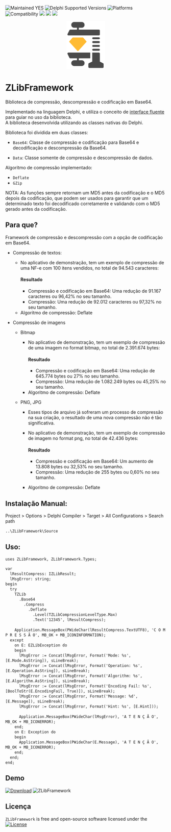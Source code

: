 ![Maintained YES](https://img.shields.io/badge/Maintained%3F-yes-green.svg)
![Delphi Supported Versions](https://img.shields.io/badge/Delphi%20Supported%20Versions-Tokyo%2010.2.3%20and%20ever-blue.svg)
![Platforms](https://img.shields.io/badge/Platforms-Win32%20and%20Win64-red.svg)
![Compatibility](https://img.shields.io/badge/Compatibility-VCL,%20Firemonkey,%20DataSnap%20-brightgreen.svg)
![](https://img.shields.io/github/stars/antoniojmsjr/ZLibFramework.svg) ![](https://img.shields.io/github/forks/antoniojmsjr/ZLibFramework.svg) ![](https://img.shields.io/github/issues/antoniojmsjr/ZLibFramework.svg)
<p align="center">
  <a href="https://github.com/antoniojmsjr/ZLibFramework/blob/master/Image/Logo.png">
    <img alt="ZLibFramework" height="150" src="https://github.com/antoniojmsjr/ZLibFramework/blob/master/Image/Logo.png">
  </a>
</p>

# ZLibFramework

Biblioteca de compressão, descompressão e codificação em Base64.

Implementado na linguagem Delphi, e utiliza o conceito de [interface fluente](https://en.wikipedia.org/wiki/Fluent_interface) para guiar no uso da biblioteca.</br>
A biblioteca desenvolvida utilizando as classes nativas do Delphi.

Biblioteca foi dividida em duas classes:

* `Base64`: Classe de compressão e codificação para Base64 e decodificação e descompressão da Base64.

* `Data`: Classe somente de compressão e descompressão de dados.

Algoritmo de compressão implementado:

* `Deflate`
* `GZip`

NOTA: As funções sempre retornam um MD5 antes da codificação e o MD5 depois da codificação, que podem ser usados para garantir que um determinado texto foi decodificado corretamente e validando com o MD5 gerado antes da codificação.

## Para que?

Framework de compressão e descompressão com a opção de codificação em Base64.

* Compressão de textos:

	* No aplicativo de demonstração, tem um exemplo de compressão de uma NF-e com 100 itens vendidos, no total de 94.543 caracteres:
		#### Resultado
		* Compressão e codificação em Base64: Uma redução de 91.167 caracteres ou 96,42% no seu tamanho.
		* Compressão: Uma redução de 92.012 caracteres ou 97,32% no seu tamanho.
	* Algoritmo de compressão: Deflate

* Compressão de imagens

	* Bitmap
		* No aplicativo de demonstração, tem um exemplo de compressão de uma imagem no format bitmap, no total de 2.391.674 bytes:
			#### Resultado
			* Compressão e codificação em Base64: Uma redução de 645.774 bytes ou 27% no seu tamanho.
			* Compressão: Uma redução de 1.082.249 bytes ou 45,25% no seu tamanho.
		* Algoritmo de compressão: Deflate

	* PNG, JPG
		* Esses tipos de arquivo já sofreram um processo de compressão na sua criação, o resultado de uma nova compressão não é tão significativa.

		* No aplicativo de demonstração, tem um exemplo de compressão de imagem no format png, no total de 42.436 bytes:
			#### Resultado
			* Compressão e codificação em Base64: Um aumento de 13.808 bytes ou 32,53% no seu tamanho.
			* Compressão: Uma redução de 255 bytes ou 0,60% no seu tamanho.
		* Algoritmo de compressão: Deflate

## Instalação Manual:

Project > Options > Delphi Compiler > Target > All Configurations > Search path

```
..\ZLibFramework\Source
```

## Uso:

```delphi
uses ZLibFramework, ZLibFramework.Types;
```

```delphi
var
  lResultCompress: IZLibResult;
  lMsgError: string;
begin
  try
    TZLib
      .Base64
        .Compress
          .Deflate
            .Level(TZLibCompressionLevelType.Max)
            .Text('12345', lResultCompress);

    Application.MessageBox(PWideChar(lResultCompress.TextUTF8), 'C O M P R E S S Ã O', MB_OK + MB_ICONINFORMATION);
  except
    on E: EZLibException do
    begin
      lMsgError := Concat(lMsgError, Format('Mode: %s', [E.Mode.AsString]), sLineBreak);
      lMsgError := Concat(lMsgError, Format('Operation: %s', [E.Operation.AsString]), sLineBreak);
      lMsgError := Concat(lMsgError, Format('Algorithm: %s', [E.Algorithm.AsString]), sLineBreak);
      lMsgError := Concat(lMsgError, Format('Encoding Fail: %s', [BoolToStr(E.EncodingFail, True)]), sLineBreak);
      lMsgError := Concat(lMsgError, Format('Message: %d', [E.Message]), sLineBreak);
      lMsgError := Concat(lMsgError, Format('Hint: %s', [E.Hint]));

      Application.MessageBox(PWideChar(lMsgError), 'A T E N Ç Ã O', MB_OK + MB_ICONERROR);
    end;
    on E: Exception do
    begin
      Application.MessageBox(PWideChar(E.Message), 'A T E N Ç Ã O', MB_OK + MB_ICONERROR);
    end;
  end;
end;
```

## Demo
[![Download](https://img.shields.io/badge/Download-Demo.zip-orange.svg)](https://github.com/antoniojmsjr/ZLibFramework/files/4998500/Demo.zip)
![ZLibFramework](https://user-images.githubusercontent.com/20980984/88880108-4b1a3e00-d202-11ea-9d45-26a7f7ed19b5.png)

## Licença
`ZLibFramework` is free and open-source software licensed under the [![License](https://img.shields.io/badge/license-Apache%202-blue.svg)](https://github.com/antoniojmsjr/ZLibFramework/blob/master/LICENSE)